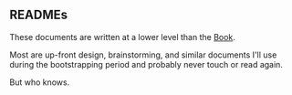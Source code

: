 ## READMEs

These documents are written at a lower level than the [Book](https://ndouglas.github.io/mistwood/).

Most are up-front design, brainstorming, and similar documents I'll use during the bootstrapping period and probably never touch or read again.

But who knows.
